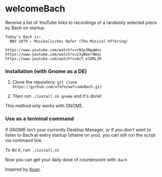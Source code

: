 # welcomeBach

Receive a list of YouTube links to recordings of a randomly selected piece by Bach on startup.

```
Today's Bach is: 
  BWV 1079 – Musikalisches Opfer (The Musical Offering)

https://www.youtube.com/watch?v=rN2p3NgqWos
https://www.youtube.com/watch?v=23yNGer9Wqs
https://www.youtube.com/watch?v=AzT_elDRLJM
```


### Installation (with Gnome as a DE)

1. Clone the repository: `git clone https://github.com/ofefo/welcomeBach.git`

2. Then run `./install.sh gnome` and it's done!

This method only works with GNOME.

### Use as a terminal command

If GNOME isn't your currently Desktop Manager, or if you don't want to listen to Bach at every startup (shame on you), you can still run the script via command line.

To do it, run: `./install.sh`

Now you can get your daily dose of counterpoint with: `Bach`


Inspired by [Koan].

[Koan]: https://github.com/a-moreira/Koan
